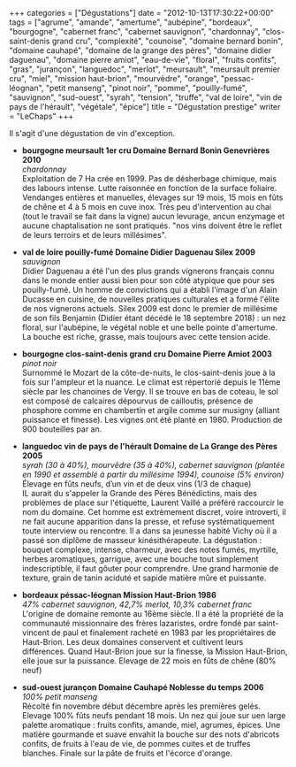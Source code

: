 +++
categories = ["Dégustations"]
date = "2012-10-13T17:30:22+00:00"
tags = ["agrume", "amande", "amertume", "aubépine", "bordeaux", "bourgogne", "cabernet franc", "cabernet sauvignon", "chardonnay", "clos-saint-denis grand cru", "complexité", "counoise", "domaine bernard bonin", "domaine cauhapé", "domaine de la grange des pères", "domaine didier daguenau", "domaine pierre amiot", "eau-de-vie", "floral", "fruits confits", "gras", "jurançon", "languedoc", "merlot", "meursault", "meursault premier cru", "miel", "mission haut-brion", "mourvèdre", "orange", "pessac-léognan", "petit manseng", "pinot noir", "pomme", "pouilly-fumé", "sauvignon", "sud-ouest", "syrah", "tension", "truffe", "val de loire", "vin de pays de l'hérault", "végétale", "épice"] 
title = "Dégustation prestige"
writer = "LeChaps"
+++

Il s'agit d'une dégustation de vin d'exception.

* **bourgogne meursault 1er cru Domaine Bernard Bonin Genevrières 2010**  
_chardonnay_  
Exploitation de 7 Ha crée en 1999. Pas de désherbage chimique, mais des labours intense. Lutte raisonnée en fonction de la surface foliaire. Vendanges entières et manuelles, élevages sur 19 mois, 15 mois en fûts de chêne et 4 à 5 mois en cuve inox. Très peu d'intervention au chai (tout le travail se fait dans la vigne) aucun levurage, ancun enzymage et aucune chaptalisation ne sont pratiqués. "nos vins doivent être le reflet de leurs terroirs et de leurs millésimes".

* **val de loire pouilly-fumé Domaine Didier Daguenau Silex 2009**  
_sauvignon_  
Didier Daguenau a été l'un des plus grands vignerons français connu dans le monde entier aussi bien pour son côté atypique que pour ses pouilly-fumé. Un homme de convictions qui a établi l'image d'un Alain Ducasse en cuisine, de nouvelles pratiques culturales et a formé l'élite de nos vignerons actuels. Silex 2009 est donc le premier de millésime de son fils Benjamin (Didier étant décédé le 18 septembre 2018) : un nez floral, sur l'aubépine, le végétal noble et une belle pointe d'amertume. La bouche est riche, grasse, mais toujours avec cette tension acide.

* **bourgogne clos-saint-denis grand cru Domaine Pierre Amiot 2003**  
_pinot noir_  
Surnommé le Mozart de la côte-de-nuits, le clos-saint-denis joue à la fois sur l'ampleur et la nuance. Le climat est répertorié depuis le 11ème siècle par les chanoines de Vergy. Il se trouve en bas de coteau, le sol est composé de calcaires dépourvus de cailloutis, présence de phosphore comme en chambertin et argile comme sur musigny (alliant puissance et finesse). Les vignes ont été planté en 1980. Production de 900 bouteilles par an.

* **languedoc vin de pays de l'hérault Domaine de La Grange des Pères 2005**  
_syrah (30 à 40%), mourvèdre (35 à 40%), cabernet sauvignon (plantée en 1990 et assemblé à partir du millésime 1994), counoise (5% environ)_  
Élevage en fûts neufs, d’un vin et de deux vins (1/3 de chaque)  
IL aurait du s'appeler la Grande des Pères Bénédictins, mais des problèmes de place sur l'étiquette, Laurent Vaillé a préféré raccourcir le nom du domaine. Cet homme est extrèmement discret, voire introverti, il ne fait aucune apparition dans la presse, et refuse systématiquement toute interview ou rencontre. Il a dans sa jeunesse habité Vichy où il a passé son diplôme de masseur kinésithérapeute. La dégustation : bouquet complexe, intense, charmeur, avec des notes fumés, myrtille, herbes aromatiques, garrigue, avec une bouche tout simplement indescriptible, il faut gôuter pour comprendre. Une grand harmonie de texture, grain de tanin aciduté et sapide matière mûre et puissante.

* **bordeaux péssac-léognan Mission Haut-Brion 1986**  
_47% cabernet sauvignon, 42,7% merlot, 10,3% cabernet franc_  
L'origine de domaine remonte au 16ème siècle. Il a été la propriété de la communauté missionnaire des frères lazaristes, ordre fondé par saint-vincent de paul et finalement racheté en 1983 par les propriétaires de Haut-Brion. Les deux domaines conservent et cultivent leurs différences. Quand Haut-Brion joue sur la finesse, la Mission Haut-Brion, elle joue sur la puissance. Elevage de 22 mois en fûts de chêne (80% neuf)

* **sud-ouest jurançon Domaine Cauhapé Noblesse du temps 2006**  
_100% petit manseng_  
Récolté fin novembre début décembre après les premières gelés. Elevage 100% fûts neufs pendant 18 mois. Un nez qui joue sur uen large palette aromatique : fruits confits, amande, miel, agrumes, épices. Une matière gourmande et suave envahit la bouche sur des nots d'abricots confits, de fruits à l'eau de vie, de pommes cuites et de truffes blanches. Finale sur la pâte de fruits et l'écorce d'orange.
